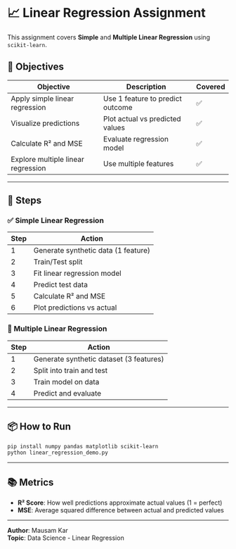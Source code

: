 # 📈 Linear Regression Assignment

This assignment covers **Simple** and **Multiple Linear Regression** using `scikit-learn`.

## 🎯 Objectives

| Objective | Description | Covered |
|----------|-------------|---------|
| Apply simple linear regression | Use 1 feature to predict outcome | ✅ |
| Visualize predictions | Plot actual vs predicted values | ✅ |
| Calculate R² and MSE | Evaluate regression model | ✅ |
| Explore multiple linear regression | Use multiple features | ✅ |

---

## 🧪 Steps

### ✅ Simple Linear Regression

| Step | Action |
|------|--------|
| 1 | Generate synthetic data (1 feature) |
| 2 | Train/Test split |
| 3 | Fit linear regression model |
| 4 | Predict test data |
| 5 | Calculate R² and MSE |
| 6 | Plot predictions vs actual |

### 🔁 Multiple Linear Regression

| Step | Action |
|------|--------|
| 1 | Generate synthetic dataset (3 features) |
| 2 | Split into train and test |
| 3 | Train model on data |
| 4 | Predict and evaluate |

---

## 📦 How to Run

```bash
pip install numpy pandas matplotlib scikit-learn
python linear_regression_demo.py
```

---

## 📚 Metrics

- **R² Score**: How well predictions approximate actual values (1 = perfect)
- **MSE**: Average squared difference between actual and predicted values

---

**Author**: Mausam Kar  
**Topic**: Data Science - Linear Regression
